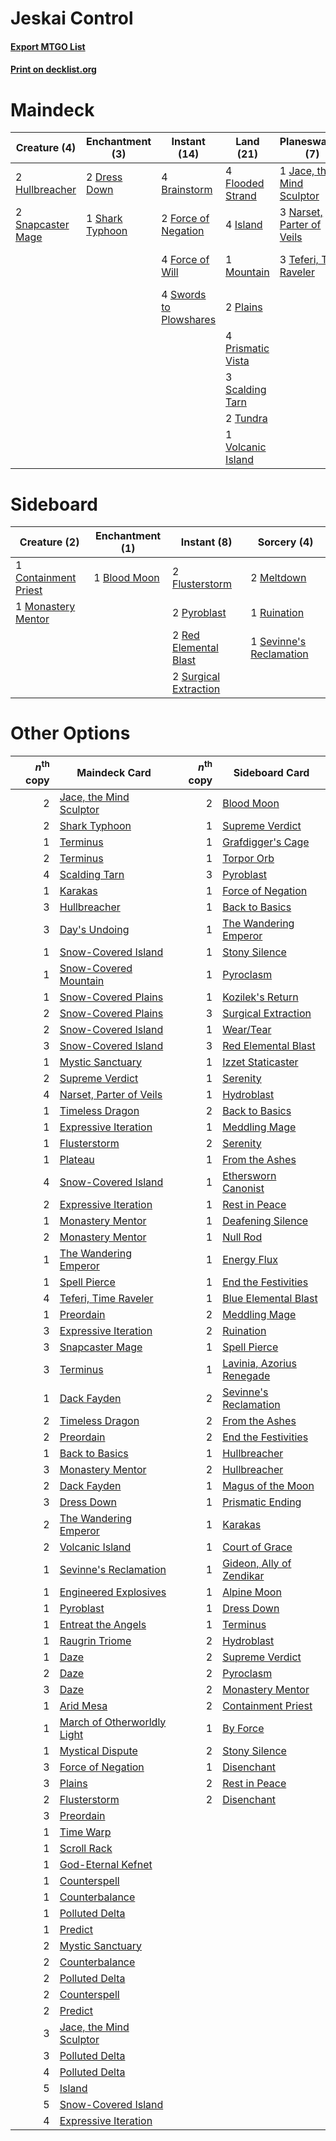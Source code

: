 # Jeskai Control

#### [Export MTGO List](../collection/Jeskai%20Control/Jeskai%20Control.txt)
#### [Print on decklist.org](http://decklist.org/?deckmain=4%09Brainstorm%0A2%09Day's%20Undoing%0A2%09Dress%20Down%0A4%09Flooded%20Strand%0A2%09Force%20of%20Negation%0A4%09Force%20of%20Will%0A2%09Hullbreacher%0A4%09Island%0A1%09Jace,%20the%20Mind%20Sculptor%0A1%09Mountain%0A3%09Narset,%20Parter%20of%20Veils%0A2%09Plains%0A4%09Ponder%0A4%09Prismatic%20Ending%0A4%09Prismatic%20Vista%0A3%09Scalding%20Tarn%0A1%09Shark%20Typhoon%0A2%09Snapcaster%20Mage%0A1%09Supreme%20Verdict%0A4%09Swords%20to%20Plowshares%0A3%09Teferi,%20Time%20Raveler%0A2%09Tundra%0A1%09Volcanic%20Island&deckside=1%09Blood%20Moon%0A1%09Containment%20Priest%0A2%09Flusterstorm%0A2%09Meltdown%0A1%09Monastery%20Mentor%0A2%09Pyroblast%0A2%09Red%20Elemental%20Blast%0A1%09Ruination%0A1%09Sevinne's%20Reclamation%0A2%09Surgical%20Extraction)
# Maindeck

|                                        Creature (4)                                        |                                     Enchantment (3)                                      |                                         Instant (14)                                         |                                         Land (21)                                          |                                          Planeswalker (7)                                          |                                        Sorcery (11)                                         |
|--------------------------------------------------------------------------------------------|------------------------------------------------------------------------------------------|----------------------------------------------------------------------------------------------|--------------------------------------------------------------------------------------------|----------------------------------------------------------------------------------------------------|---------------------------------------------------------------------------------------------|
|2 [Hullbreacher](http://gatherer.wizards.com/Pages/Card/Details.aspx?multiverseid=502308)   |2 [Dress Down](http://gatherer.wizards.com/Pages/Card/Details.aspx?multiverseid=522115)   |4 [Brainstorm](http://gatherer.wizards.com/Pages/Card/Details.aspx?multiverseid=3897)         |4 [Flooded Strand](http://gatherer.wizards.com/Pages/Card/Details.aspx?multiverseid=405098) |1 [Jace, the Mind Sculptor](http://gatherer.wizards.com/Pages/Card/Details.aspx?multiverseid=442051)|2 [Day's Undoing](http://gatherer.wizards.com/Pages/Card/Details.aspx?multiverseid=398652)   |
|2 [Snapcaster Mage](http://gatherer.wizards.com/Pages/Card/Details.aspx?multiverseid=227676)|1 [Shark Typhoon](http://gatherer.wizards.com/Pages/Card/Details.aspx?multiverseid=479587)|2 [Force of Negation](http://gatherer.wizards.com/Pages/Card/Details.aspx?multiverseid=464001)|4 [Island](http://gatherer.wizards.com/Pages/Card/Details.aspx?multiverseid=439857)         |3 [Narset, Parter of Veils](http://gatherer.wizards.com/Pages/Card/Details.aspx?multiverseid=460988)|4 [Ponder](http://gatherer.wizards.com/Pages/Card/Details.aspx?multiverseid=451051)          |
|                                                                                            |                                                                                          |4 [Force of Will](http://gatherer.wizards.com/Pages/Card/Details.aspx?multiverseid=3107)      |1 [Mountain](http://gatherer.wizards.com/Pages/Card/Details.aspx?multiverseid=439859)       |3 [Teferi, Time Raveler](http://gatherer.wizards.com/Pages/Card/Details.aspx?multiverseid=461148)   |4 [Prismatic Ending](http://gatherer.wizards.com/Pages/Card/Details.aspx?multiverseid=522101)|
|                                                                                            |                                                                                          |4 [Swords to Plowshares](http://gatherer.wizards.com/Pages/Card/Details.aspx?multiverseid=869)|2 [Plains](http://gatherer.wizards.com/Pages/Card/Details.aspx?multiverseid=439856)         |                                                                                                    |1 [Supreme Verdict](http://gatherer.wizards.com/Pages/Card/Details.aspx?multiverseid=438776) |
|                                                                                            |                                                                                          |                                                                                              |4 [Prismatic Vista](http://gatherer.wizards.com/Pages/Card/Details.aspx?multiverseid=464193)|                                                                                                    |                                                                                             |
|                                                                                            |                                                                                          |                                                                                              |3 [Scalding Tarn](http://gatherer.wizards.com/Pages/Card/Details.aspx?multiverseid=405107)  |                                                                                                    |                                                                                             |
|                                                                                            |                                                                                          |                                                                                              |2 [Tundra](http://gatherer.wizards.com/Pages/Card/Details.aspx?multiverseid=885)            |                                                                                                    |                                                                                             |
|                                                                                            |                                                                                          |                                                                                              |1 [Volcanic Island](http://gatherer.wizards.com/Pages/Card/Details.aspx?multiverseid=887)   |                                                                                                    |                                                                                             |


# Sideboard

|                                         Creature (2)                                          |                                   Enchantment (1)                                    |                                          Instant (8)                                           |                                           Sorcery (4)                                            |
|-----------------------------------------------------------------------------------------------|--------------------------------------------------------------------------------------|------------------------------------------------------------------------------------------------|--------------------------------------------------------------------------------------------------|
|1 [Containment Priest](http://gatherer.wizards.com/Pages/Card/Details.aspx?multiverseid=389470)|1 [Blood Moon](http://gatherer.wizards.com/Pages/Card/Details.aspx?multiverseid=45386)|2 [Flusterstorm](http://gatherer.wizards.com/Pages/Card/Details.aspx?multiverseid=228255)       |2 [Meltdown](http://gatherer.wizards.com/Pages/Card/Details.aspx?multiverseid=10466)              |
|1 [Monastery Mentor](http://gatherer.wizards.com/Pages/Card/Details.aspx?multiverseid=391883)  |                                                                                      |2 [Pyroblast](http://gatherer.wizards.com/Pages/Card/Details.aspx?multiverseid=4083)            |1 [Ruination](http://gatherer.wizards.com/Pages/Card/Details.aspx?multiverseid=247414)            |
|                                                                                               |                                                                                      |2 [Red Elemental Blast](http://gatherer.wizards.com/Pages/Card/Details.aspx?multiverseid=814)   |1 [Sevinne's Reclamation](http://gatherer.wizards.com/Pages/Card/Details.aspx?multiverseid=470551)|
|                                                                                               |                                                                                      |2 [Surgical Extraction](http://gatherer.wizards.com/Pages/Card/Details.aspx?multiverseid=397706)|                                                                                                  |


# Other Options

|*n*<sup>th</sup> copy|                                            Maindeck Card                                             |*n*<sup>th</sup> copy|                                           Sideboard Card                                           |
|--------------------:|------------------------------------------------------------------------------------------------------|--------------------:|----------------------------------------------------------------------------------------------------|
|                    2|[Jace, the Mind Sculptor](http://gatherer.wizards.com/Pages/Card/Details.aspx?multiverseid=442051)    |                    2|[Blood Moon](http://gatherer.wizards.com/Pages/Card/Details.aspx?multiverseid=45386)                |
|                    2|[Shark Typhoon](http://gatherer.wizards.com/Pages/Card/Details.aspx?multiverseid=479587)              |                    1|[Supreme Verdict](http://gatherer.wizards.com/Pages/Card/Details.aspx?multiverseid=438776)          |
|                    1|[Terminus](http://gatherer.wizards.com/Pages/Card/Details.aspx?multiverseid=262703)                   |                    1|[Grafdigger's Cage](http://gatherer.wizards.com/Pages/Card/Details.aspx?multiverseid=278452)        |
|                    2|[Terminus](http://gatherer.wizards.com/Pages/Card/Details.aspx?multiverseid=262703)                   |                    1|[Torpor Orb](http://gatherer.wizards.com/Pages/Card/Details.aspx?multiverseid=233069)               |
|                    4|[Scalding Tarn](http://gatherer.wizards.com/Pages/Card/Details.aspx?multiverseid=405107)              |                    3|[Pyroblast](http://gatherer.wizards.com/Pages/Card/Details.aspx?multiverseid=4083)                  |
|                    1|[Karakas](http://gatherer.wizards.com/Pages/Card/Details.aspx?multiverseid=413782)                    |                    1|[Force of Negation](http://gatherer.wizards.com/Pages/Card/Details.aspx?multiverseid=464001)        |
|                    3|[Hullbreacher](http://gatherer.wizards.com/Pages/Card/Details.aspx?multiverseid=502308)               |                    1|[Back to Basics](http://gatherer.wizards.com/Pages/Card/Details.aspx?multiverseid=456642)           |
|                    3|[Day's Undoing](http://gatherer.wizards.com/Pages/Card/Details.aspx?multiverseid=398652)              |                    1|[The Wandering Emperor](http://gatherer.wizards.com/Pages/Card/Details.aspx?multiverseid=548337)    |
|                    1|[Snow-Covered Island](http://gatherer.wizards.com/Pages/Card/Details.aspx?multiverseid=121130)        |                    1|[Stony Silence](http://gatherer.wizards.com/Pages/Card/Details.aspx?multiverseid=247425)            |
|                    1|[Snow-Covered Mountain](http://gatherer.wizards.com/Pages/Card/Details.aspx?multiverseid=121233)      |                    1|[Pyroclasm](http://gatherer.wizards.com/Pages/Card/Details.aspx?multiverseid=129801)                |
|                    1|[Snow-Covered Plains](http://gatherer.wizards.com/Pages/Card/Details.aspx?multiverseid=121267)        |                    1|[Kozilek's Return](http://gatherer.wizards.com/Pages/Card/Details.aspx?multiverseid=407608)         |
|                    2|[Snow-Covered Plains](http://gatherer.wizards.com/Pages/Card/Details.aspx?multiverseid=121267)        |                    3|[Surgical Extraction](http://gatherer.wizards.com/Pages/Card/Details.aspx?multiverseid=397706)      |
|                    2|[Snow-Covered Island](http://gatherer.wizards.com/Pages/Card/Details.aspx?multiverseid=121130)        |                    1|[Wear/Tear](http://gatherer.wizards.com/Pages/Card/Details.aspx?multiverseid=368950)                |
|                    3|[Snow-Covered Island](http://gatherer.wizards.com/Pages/Card/Details.aspx?multiverseid=121130)        |                    3|[Red Elemental Blast](http://gatherer.wizards.com/Pages/Card/Details.aspx?multiverseid=814)         |
|                    1|[Mystic Sanctuary](http://gatherer.wizards.com/Pages/Card/Details.aspx?multiverseid=473209)           |                    1|[Izzet Staticaster](http://gatherer.wizards.com/Pages/Card/Details.aspx?multiverseid=253638)        |
|                    2|[Supreme Verdict](http://gatherer.wizards.com/Pages/Card/Details.aspx?multiverseid=438776)            |                    1|[Serenity](http://gatherer.wizards.com/Pages/Card/Details.aspx?multiverseid=15360)                  |
|                    4|[Narset, Parter of Veils](http://gatherer.wizards.com/Pages/Card/Details.aspx?multiverseid=460988)    |                    1|[Hydroblast](http://gatherer.wizards.com/Pages/Card/Details.aspx?multiverseid=3915)                 |
|                    1|[Timeless Dragon](http://gatherer.wizards.com/Pages/Card/Details.aspx?multiverseid=522111)            |                    2|[Back to Basics](http://gatherer.wizards.com/Pages/Card/Details.aspx?multiverseid=456642)           |
|                    1|[Expressive Iteration](http://gatherer.wizards.com/Pages/Card/Details.aspx?multiverseid=513678)       |                    1|[Meddling Mage](http://gatherer.wizards.com/Pages/Card/Details.aspx?multiverseid=179547)            |
|                    1|[Flusterstorm](http://gatherer.wizards.com/Pages/Card/Details.aspx?multiverseid=228255)               |                    2|[Serenity](http://gatherer.wizards.com/Pages/Card/Details.aspx?multiverseid=15360)                  |
|                    1|[Plateau](http://gatherer.wizards.com/Pages/Card/Details.aspx?multiverseid=880)                       |                    1|[From the Ashes](http://gatherer.wizards.com/Pages/Card/Details.aspx?multiverseid=376346)           |
|                    4|[Snow-Covered Island](http://gatherer.wizards.com/Pages/Card/Details.aspx?multiverseid=121130)        |                    1|[Ethersworn Canonist](http://gatherer.wizards.com/Pages/Card/Details.aspx?multiverseid=174931)      |
|                    2|[Expressive Iteration](http://gatherer.wizards.com/Pages/Card/Details.aspx?multiverseid=513678)       |                    1|[Rest in Peace](http://gatherer.wizards.com/Pages/Card/Details.aspx?multiverseid=442021)            |
|                    1|[Monastery Mentor](http://gatherer.wizards.com/Pages/Card/Details.aspx?multiverseid=391883)           |                    1|[Deafening Silence](http://gatherer.wizards.com/Pages/Card/Details.aspx?multiverseid=472972)        |
|                    2|[Monastery Mentor](http://gatherer.wizards.com/Pages/Card/Details.aspx?multiverseid=391883)           |                    1|[Null Rod](http://gatherer.wizards.com/Pages/Card/Details.aspx?multiverseid=383034)                 |
|                    1|[The Wandering Emperor](http://gatherer.wizards.com/Pages/Card/Details.aspx?multiverseid=548337)      |                    1|[Energy Flux](http://gatherer.wizards.com/Pages/Card/Details.aspx?multiverseid=1199)                |
|                    1|[Spell Pierce](http://gatherer.wizards.com/Pages/Card/Details.aspx?multiverseid=425876)               |                    1|[End the Festivities](http://gatherer.wizards.com/Pages/Card/Details.aspx?multiverseid=541010)      |
|                    4|[Teferi, Time Raveler](http://gatherer.wizards.com/Pages/Card/Details.aspx?multiverseid=461148)       |                    1|[Blue Elemental Blast](http://gatherer.wizards.com/Pages/Card/Details.aspx?multiverseid=694)        |
|                    1|[Preordain](http://gatherer.wizards.com/Pages/Card/Details.aspx?multiverseid=405347)                  |                    2|[Meddling Mage](http://gatherer.wizards.com/Pages/Card/Details.aspx?multiverseid=179547)            |
|                    3|[Expressive Iteration](http://gatherer.wizards.com/Pages/Card/Details.aspx?multiverseid=513678)       |                    2|[Ruination](http://gatherer.wizards.com/Pages/Card/Details.aspx?multiverseid=247414)                |
|                    3|[Snapcaster Mage](http://gatherer.wizards.com/Pages/Card/Details.aspx?multiverseid=227676)            |                    1|[Spell Pierce](http://gatherer.wizards.com/Pages/Card/Details.aspx?multiverseid=425876)             |
|                    3|[Terminus](http://gatherer.wizards.com/Pages/Card/Details.aspx?multiverseid=262703)                   |                    1|[Lavinia, Azorius Renegade](http://gatherer.wizards.com/Pages/Card/Details.aspx?multiverseid=457333)|
|                    1|[Dack Fayden](http://gatherer.wizards.com/Pages/Card/Details.aspx?multiverseid=382244)                |                    2|[Sevinne's Reclamation](http://gatherer.wizards.com/Pages/Card/Details.aspx?multiverseid=470551)    |
|                    2|[Timeless Dragon](http://gatherer.wizards.com/Pages/Card/Details.aspx?multiverseid=522111)            |                    2|[From the Ashes](http://gatherer.wizards.com/Pages/Card/Details.aspx?multiverseid=376346)           |
|                    2|[Preordain](http://gatherer.wizards.com/Pages/Card/Details.aspx?multiverseid=405347)                  |                    2|[End the Festivities](http://gatherer.wizards.com/Pages/Card/Details.aspx?multiverseid=541010)      |
|                    1|[Back to Basics](http://gatherer.wizards.com/Pages/Card/Details.aspx?multiverseid=456642)             |                    1|[Hullbreacher](http://gatherer.wizards.com/Pages/Card/Details.aspx?multiverseid=502308)             |
|                    3|[Monastery Mentor](http://gatherer.wizards.com/Pages/Card/Details.aspx?multiverseid=391883)           |                    2|[Hullbreacher](http://gatherer.wizards.com/Pages/Card/Details.aspx?multiverseid=502308)             |
|                    2|[Dack Fayden](http://gatherer.wizards.com/Pages/Card/Details.aspx?multiverseid=382244)                |                    1|[Magus of the Moon](http://gatherer.wizards.com/Pages/Card/Details.aspx?multiverseid=136152)        |
|                    3|[Dress Down](http://gatherer.wizards.com/Pages/Card/Details.aspx?multiverseid=522115)                 |                    1|[Prismatic Ending](http://gatherer.wizards.com/Pages/Card/Details.aspx?multiverseid=522101)         |
|                    2|[The Wandering Emperor](http://gatherer.wizards.com/Pages/Card/Details.aspx?multiverseid=548337)      |                    1|[Karakas](http://gatherer.wizards.com/Pages/Card/Details.aspx?multiverseid=413782)                  |
|                    2|[Volcanic Island](http://gatherer.wizards.com/Pages/Card/Details.aspx?multiverseid=887)               |                    1|[Court of Grace](http://gatherer.wizards.com/Pages/Card/Details.aspx?multiverseid=497536)           |
|                    1|[Sevinne's Reclamation](http://gatherer.wizards.com/Pages/Card/Details.aspx?multiverseid=470551)      |                    1|[Gideon, Ally of Zendikar](http://gatherer.wizards.com/Pages/Card/Details.aspx?multiverseid=401897) |
|                    1|[Engineered Explosives](http://gatherer.wizards.com/Pages/Card/Details.aspx?multiverseid=50139)       |                    1|[Alpine Moon](http://gatherer.wizards.com/Pages/Card/Details.aspx?multiverseid=447264)              |
|                    1|[Pyroblast](http://gatherer.wizards.com/Pages/Card/Details.aspx?multiverseid=4083)                    |                    1|[Dress Down](http://gatherer.wizards.com/Pages/Card/Details.aspx?multiverseid=522115)               |
|                    1|[Entreat the Angels](http://gatherer.wizards.com/Pages/Card/Details.aspx?multiverseid=247426)         |                    1|[Terminus](http://gatherer.wizards.com/Pages/Card/Details.aspx?multiverseid=262703)                 |
|                    1|[Raugrin Triome](http://gatherer.wizards.com/Pages/Card/Details.aspx?multiverseid=479771)             |                    2|[Hydroblast](http://gatherer.wizards.com/Pages/Card/Details.aspx?multiverseid=3915)                 |
|                    1|[Daze](http://gatherer.wizards.com/Pages/Card/Details.aspx?multiverseid=189255)                       |                    2|[Supreme Verdict](http://gatherer.wizards.com/Pages/Card/Details.aspx?multiverseid=438776)          |
|                    2|[Daze](http://gatherer.wizards.com/Pages/Card/Details.aspx?multiverseid=189255)                       |                    2|[Pyroclasm](http://gatherer.wizards.com/Pages/Card/Details.aspx?multiverseid=129801)                |
|                    3|[Daze](http://gatherer.wizards.com/Pages/Card/Details.aspx?multiverseid=189255)                       |                    2|[Monastery Mentor](http://gatherer.wizards.com/Pages/Card/Details.aspx?multiverseid=391883)         |
|                    1|[Arid Mesa](http://gatherer.wizards.com/Pages/Card/Details.aspx?multiverseid=405092)                  |                    2|[Containment Priest](http://gatherer.wizards.com/Pages/Card/Details.aspx?multiverseid=389470)       |
|                    1|[March of Otherworldly Light](http://gatherer.wizards.com/Pages/Card/Details.aspx?multiverseid=548321)|                    1|[By Force](http://gatherer.wizards.com/Pages/Card/Details.aspx?multiverseid=426825)                 |
|                    1|[Mystical Dispute](http://gatherer.wizards.com/Pages/Card/Details.aspx?multiverseid=473020)           |                    2|[Stony Silence](http://gatherer.wizards.com/Pages/Card/Details.aspx?multiverseid=247425)            |
|                    3|[Force of Negation](http://gatherer.wizards.com/Pages/Card/Details.aspx?multiverseid=464001)          |                    1|[Disenchant](http://gatherer.wizards.com/Pages/Card/Details.aspx?multiverseid=847)                  |
|                    3|[Plains](http://gatherer.wizards.com/Pages/Card/Details.aspx?multiverseid=439856)                     |                    2|[Rest in Peace](http://gatherer.wizards.com/Pages/Card/Details.aspx?multiverseid=442021)            |
|                    2|[Flusterstorm](http://gatherer.wizards.com/Pages/Card/Details.aspx?multiverseid=228255)               |                    2|[Disenchant](http://gatherer.wizards.com/Pages/Card/Details.aspx?multiverseid=847)                  |
|                    3|[Preordain](http://gatherer.wizards.com/Pages/Card/Details.aspx?multiverseid=405347)                  |                     |                                                                                                    |
|                    1|[Time Warp](http://gatherer.wizards.com/Pages/Card/Details.aspx?multiverseid=439354)                  |                     |                                                                                                    |
|                    1|[Scroll Rack](http://gatherer.wizards.com/Pages/Card/Details.aspx?multiverseid=338458)                |                     |                                                                                                    |
|                    1|[God-Eternal Kefnet](http://gatherer.wizards.com/Pages/Card/Details.aspx?multiverseid=460980)         |                     |                                                                                                    |
|                    1|[Counterspell](http://gatherer.wizards.com/Pages/Card/Details.aspx?multiverseid=699)                  |                     |                                                                                                    |
|                    1|[Counterbalance](http://gatherer.wizards.com/Pages/Card/Details.aspx?multiverseid=121159)             |                     |                                                                                                    |
|                    1|[Polluted Delta](http://gatherer.wizards.com/Pages/Card/Details.aspx?multiverseid=405104)             |                     |                                                                                                    |
|                    1|[Predict](http://gatherer.wizards.com/Pages/Card/Details.aspx?multiverseid=451053)                    |                     |                                                                                                    |
|                    2|[Mystic Sanctuary](http://gatherer.wizards.com/Pages/Card/Details.aspx?multiverseid=473209)           |                     |                                                                                                    |
|                    2|[Counterbalance](http://gatherer.wizards.com/Pages/Card/Details.aspx?multiverseid=121159)             |                     |                                                                                                    |
|                    2|[Polluted Delta](http://gatherer.wizards.com/Pages/Card/Details.aspx?multiverseid=405104)             |                     |                                                                                                    |
|                    2|[Counterspell](http://gatherer.wizards.com/Pages/Card/Details.aspx?multiverseid=699)                  |                     |                                                                                                    |
|                    2|[Predict](http://gatherer.wizards.com/Pages/Card/Details.aspx?multiverseid=451053)                    |                     |                                                                                                    |
|                    3|[Jace, the Mind Sculptor](http://gatherer.wizards.com/Pages/Card/Details.aspx?multiverseid=442051)    |                     |                                                                                                    |
|                    3|[Polluted Delta](http://gatherer.wizards.com/Pages/Card/Details.aspx?multiverseid=405104)             |                     |                                                                                                    |
|                    4|[Polluted Delta](http://gatherer.wizards.com/Pages/Card/Details.aspx?multiverseid=405104)             |                     |                                                                                                    |
|                    5|[Island](http://gatherer.wizards.com/Pages/Card/Details.aspx?multiverseid=439857)                     |                     |                                                                                                    |
|                    5|[Snow-Covered Island](http://gatherer.wizards.com/Pages/Card/Details.aspx?multiverseid=121130)        |                     |                                                                                                    |
|                    4|[Expressive Iteration](http://gatherer.wizards.com/Pages/Card/Details.aspx?multiverseid=513678)       |                     |                                                                                                    |


